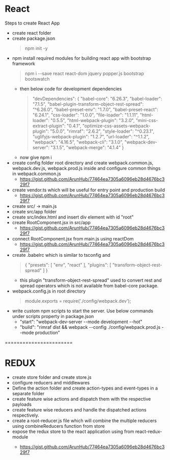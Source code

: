 # React

Steps to create React App
- create react folder
- create package.json
    > npm init -y
- npm install required modules for building react app with bootstrap framework
    > npm i --save react react-dom jquery popper.js bootstrap bootswatch
    - then below code for development dependencies
        >  "devDependencies": {
                "babel-core": "6.26.3",
                "babel-loader": "7.1.5",
                "babel-plugin-transform-object-rest-spread": "^6.26.0",
                "babel-preset-env": "1.7.0",
                "babel-preset-react": "6.24.1",
                "css-loader": "1.0.0",
                "file-loader": "1.1.11",
                "html-loader": "0.5.5",
                "html-webpack-plugin": "3.2.0",
                "mini-css-extract-plugin": "0.4.1",
                "optimize-css-assets-webpack-plugin": "5.0.0",
                "rimraf": "2.6.2",
                "style-loader": "^0.23.1",
                "uglifyjs-webpack-plugin": "1.2.7",
                "url-loader": "^1.1.2",
                "webpack": "4.16.5",
                "webpack-cli": "3.1.0",
                "webpack-dev-server": "3.1.5",
                "webpack-merge": "4.1.4"
            }
    - now give npm i
- create config folder root directory and create webpack.common.js, webpack.dev.js, webpack.prod.js inside and configure common things in webpack.common.js 
    * https://gist.github.com/ArunHub/77464ea7305a6096eb28d4676bc329f7
- create vendor.ts which will be useful for entry point and production build
    * https://gist.github.com/ArunHub/77464ea7305a6096eb28d4676bc329f7
- create src/ -> main.js
- create src/app folder
- create src/index.html and insert div element with id "root"
- create RootComponent.jsx in src/app
    * https://gist.github.com/ArunHub/77464ea7305a6096eb28d4676bc329f7
- connect RootComponent.jsx from main.js using reactDom
    * https://gist.github.com/ArunHub/77464ea7305a6096eb28d4676bc329f7
- create .babelrc which is similar to tsconfig and 
    > {
            "presets": [
                "env",
                "react"
            ],
            "plugins": [
                "transform-object-rest-spread"
            ]
        }
    - this plugin "transform-object-rest-spread" used to convert rest and spread operators which is not available from babel-core package.
- webpack.config.js in root directory
    > module.exports = require('./config/webpack.dev');
- write custom npm scripts to start the server. Use below commands under scripts property in package.json
    * "start": "webpack-dev-server --mode development --hot"
    * "build": "rimraf dist && webpack --config ./config/webpack.prod.js --mode production"

=======================
# REDUX
- create store folder and create store.js
- configure reducers and middlewares
- Define the action folder and create action-types and event-types in a separate folder
- create feature wise actions and dispatch them with the respective payloads 
- create feature wise reducers and handle the dispatched actions respectively.
- create a root-reducer.js file which will combine the multiple reducers using combineReducers function from store
- expose the redux store to the react application using <Provider /> from react-redux-module
    * https://gist.github.com/ArunHub/77464ea7305a6096eb28d4676bc329f7
